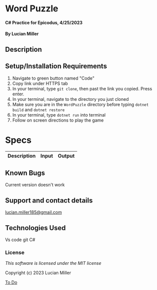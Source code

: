 # Word Puzzle

#### C# Practice for Epicodus, 4/25/2023

#### By Lucian Miller

## Description



## Setup/Installation Requirements
<!-- Dan's Approach, Start at GitHub Page and walk through step steps of downloading and starting up -->
1.  Navigate to green button named "Code"
2.  Copy link under HTTPS tab
3.  In your terminal, type `git clone`, then past the link you copied. Press enter.
4.  In your terminal, navigate to the directory you just cloned
5.  Make sure you are in the `WordPuzzle` directory before typing `dotnet build` and `dotnet restore`
6.  In your terminal, type `dotnet run` into terminal
7.  Follow on screen directions to play the game


# Specs

|Description|Input|Output
|:--:|:--:|:--:|

## Known Bugs

Current version doesn't work

## Support and contact details

lucian.miller185@gmail.com

## Technologies Used

Vs code
git
C#

### License

*This software is licensed under the MIT license*

Copyright (c) 2023 Lucian Miller


[To Do](todo.md/)